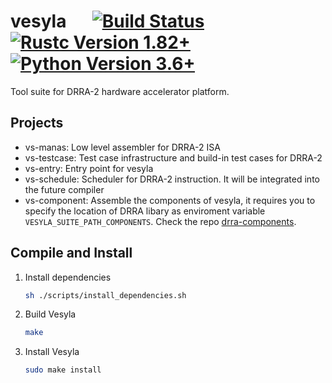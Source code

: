 # vesyla &emsp; [![Build Status]][actions] [![Rustc Version 1.82+]][rustc] [![Python Version 3.6+]][python]

[Build Status]: https://img.shields.io/github/actions/workflow/status/silagokth/vesyla/ci-draft-release.yml
[actions]: https://github.com/serde-rs/json/actions?query=branch%3Amaster
[Rustc Version 1.82+]: https://img.shields.io/badge/rustc-1.82+-lightgray.svg?e&logo=rust&logoColor=white
[rustc]: https://blog.rust-lang.org/2024/10/17/Rust-1.82.0/
[Python Version 3.6+]: https://img.shields.io/badge/python-3.6+-lightgray.svg?e&logo=python&logoColor=white
[python]: https://www.python.org/downloads/release/python-360/

Tool suite for DRRA-2 hardware accelerator platform.

## Projects

- vs-manas: Low level assembler for DRRA-2 ISA
- vs-testcase: Test case infrastructure and build-in test cases for DRRA-2
- vs-entry: Entry point for vesyla
- vs-schedule: Scheduler for DRRA-2 instruction. It will be integrated into the future compiler
- vs-component: Assemble the components of vesyla, it requires you to specify the location of DRRA libary as enviroment variable `VESYLA_SUITE_PATH_COMPONENTS`. Check the repo [drra-components](https://github.com/silagokth/drra-components).

## Compile and Install

1. Install dependencies

   ```bash
   sh ./scripts/install_dependencies.sh
   ```

2. Build Vesyla

   ```bash
   make
   ```

3. Install Vesyla

   ```bash
   sudo make install
   ```
